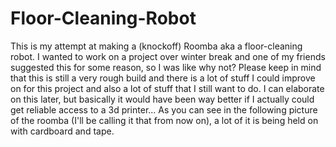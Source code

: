# Floor-Cleaning-Robot
This is my attempt at making a (knockoff) Roomba aka a floor-cleaning robot. I wanted to work on a project over winter break and one of my friends suggested this for some reason, so I was like why not? Please keep in mind that this is still a very rough build and there is a lot of stuff I could improve on for this project and also a lot of stuff that I still want to do. I can elaborate on this later, but basically it would have been way better if I actually could get reliable access to a 3d printer... 
As you can see in the following picture of the roomba (I'll be calling it that from now on), a lot of it is being held on with cardboard and tape. 
